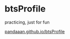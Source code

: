 # btsProfile
practicing, just for fun

[pandaaan.github.io/btsProfile](https://pandaaan.github.io/btsProfile/)
